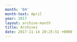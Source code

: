 ```yaml
---
month: '04'
month-text: April
year: 2017
layout: archive-month
title: Archives
date: 2017-11-14 20:25:51 +0000
---
```

